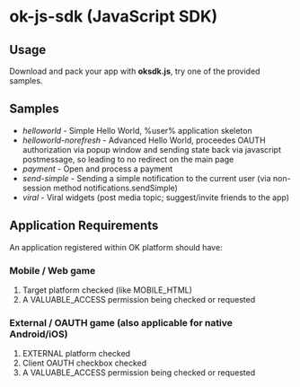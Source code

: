 # ok-js-sdk (JavaScript SDK)

## Usage

Download and pack your app with **oksdk.js**, try one of the provided samples.

## Samples

+ *helloworld* - Simple Hello World, %user% application skeleton
+ *helloworld-norefresh* - Advanced Hello World, proceedes OAUTH authorization via popup window and sending state back via javascript postmessage, so leading to no redirect on the main page
+ *payment* - Open and process a payment
+ *send-simple* - Sending a simple notification to the current user (via non-session method notifications.sendSimple)
+ *viral* - Viral widgets (post media topic; suggest/invite friends to the app)

## Application Requirements

An application registered within OK platform should have:

### Mobile / Web game

1. Target platform checked (like MOBILE_HTML)
2. A VALUABLE_ACCESS permission being checked or requested

### External / OAUTH game (also applicable for native Android/iOS)

1. EXTERNAL platform checked
2. Client OAUTH checkbox checked
3. A VALUABLE_ACCESS permission being checked or requested
